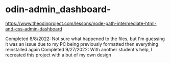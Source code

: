 # odin-admin_dashboard-

https://www.theodinproject.com/lessons/node-path-intermediate-html-and-css-admin-dashboard

Completed 8/8/2022: Not sure what happened to the files, but I'm guessing it was an issue due to my PC being previously formatted then everything reinstalled again
Completed 9/27/2022: With another student's help, I recreated this project with a but of my own design